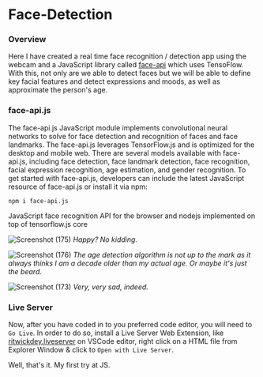 # Face-Detection
### Overview
Here I have created a real time face recognition / detection app using the webcam and a JavaScript library called [face-api](https://github.com/justadudewhohacks/face-api.js/#face-apijs) which uses TensoFlow. With this, not only are we able to detect faces but we will be able to define key facial features and detect expressions and moods, as well as approximate the person's age.
### face-api.js
The face-api.js JavaScript module implements convolutional neural networks to solve for face detection and recognition of faces and face landmarks. The face-api.js leverages TensorFlow.js and is optimized for the desktop and mobile web. There are several models available with face-api.js, including face detection, face landmark detection, face recognition, facial expression recognition, age estimation, and gender recognition. To get started with face-api.js, developers can include the latest JavaScript resource of face-api.js or install it via npm: 
```
npm i face-api.js
```
JavaScript face recognition API for the browser and nodejs implemented on top of tensorflow.js core

![Screenshot (175)](https://user-images.githubusercontent.com/49448914/92389692-34d39c00-f137-11ea-876c-b74efd75c51f.png)
_Happy? No kidding._

![Screenshot (176)](https://user-images.githubusercontent.com/49448914/92389705-39985000-f137-11ea-85e9-0dcfad1f0510.png)
_The age detection algorithm is not up to the mark as it always thinks I am a decade older than my actual age. Or maybe it's just the beard._

![Screenshot (173)](https://user-images.githubusercontent.com/49448914/92389716-3d2bd700-f137-11ea-8796-1d2a63422871.png)
_Very, very sad, indeed._
### Live Server
Now, after you have coded in to you preferred code editor, you will need to `Go Live`. In order to do so, install a Live Server Web Extension, like [ritwickdey.liveserver](https://ritwickdey.github.io/vscode-live-server/) on VSCode editor, right click on a HTML file from Explorer Window & click to `Open with Live Server`.

Well, that's it. My first try at JS.
